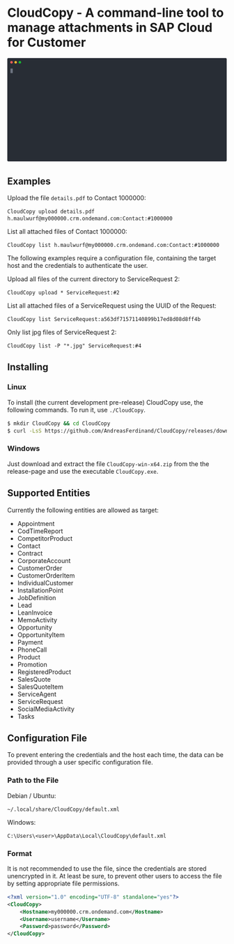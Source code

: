 # CloudCopy - A command-line tool to manage attachments in SAP Cloud for Customer

![Alt text](./asciinema/CloudCopy.upload.svg)

## Examples

Upload the file `details.pdf` to Contact 1000000:
```
CloudCopy upload details.pdf h.maulwurf@my000000.crm.ondemand.com:Contact:#1000000
```

List all attached files of Contact 1000000:
```
CloudCopy list h.maulwurf@my000000.crm.ondemand.com:Contact:#1000000
```

The following examples require a configuration file, containing the target host and the credentials to authenticate the user.

Upload all files of the current directory to ServiceRequest 2:
```
CloudCopy upload * ServiceRequest:#2
```

List all attached files of a ServiceRequest using the UUID of the Request:
```
CloudCopy list ServiceRequest:a563df71571140899b17ed8d08d8ff4b
```

Only list jpg files of ServiceRequest 2:
```
CloudCopy list -P "*.jpg" ServiceRequest:#4
```

## Installing
### Linux
To install (the current development pre-release) CloudCopy use, the following commands. To run it, use `./CloudCopy`.

```bash
$ mkdir CloudCopy && cd CloudCopy
$ curl -LsS https://github.com/AndreasFerdinand/CloudCopy/releases/download/v0.1-alpha/CloudCopy-linux-x64.tar.gz | tar xzv
```

### Windows
Just download and extract the file `CloudCopy-win-x64.zip` from the the release-page and use the executable `CloudCopy.exe`.

## Supported Entities
Currently the following entities are allowed as target:

* Appointment
* CodTimeReport
* CompetitorProduct
* Contact
* Contract
* CorporateAccount
* CustomerOrder
* CustomerOrderItem
* IndividualCustomer
* InstallationPoint
* JobDefinition
* Lead
* LeanInvoice
* MemoActivity
* Opportunity
* OpportunityItem
* Payment
* PhoneCall
* Product
* Promotion
* RegisteredProduct
* SalesQuote
* SalesQuoteItem
* ServiceAgent
* ServiceRequest
* SocialMediaActivity
* Tasks

## Configuration File
To prevent entering the credentials and the host each time, the data can be provided through a user specific configuration file.

### Path to the File
Debian / Ubuntu:
```
~/.local/share/CloudCopy/default.xml
```

Windows:
```
C:\Users\<user>\AppData\Local\CloudCopy\default.xml
```

### Format
It is not recommended to use the file, since the credentials are stored unencrypted in it. At least be sure, to prevent other users to access the file by setting appropriate file permissions.
```xml
<?xml version="1.0" encoding="UTF-8" standalone="yes"?>
<CloudCopy>
	<Hostname>my000000.crm.ondemand.com</Hostname>
	<Username>username</Username>
	<Password>password</Password>
</CloudCopy>
```
